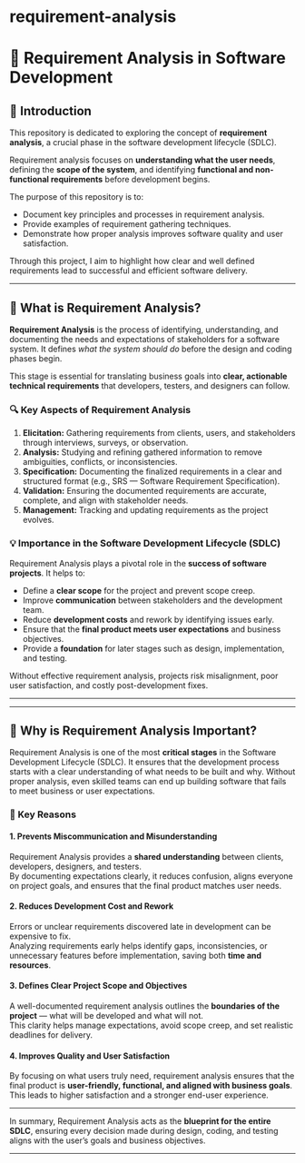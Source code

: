 # requirement-analysis

# 🧩 Requirement Analysis in Software Development

## 📘 Introduction

This repository is dedicated to exploring the concept of **requirement analysis**, a crucial phase in the software development lifecycle (SDLC).

Requirement analysis focuses on **understanding what the user needs**, defining the **scope of the system**, and identifying **functional and non-functional requirements** before development begins.

The purpose of this repository is to:

- Document key principles and processes in requirement analysis.
- Provide examples of requirement gathering techniques.
- Demonstrate how proper analysis improves software quality and user satisfaction.

Through this project, I aim to highlight how clear and well defined requirements lead to successful and efficient software delivery.

---

## 🧠 What is Requirement Analysis?

**Requirement Analysis** is the process of identifying, understanding, and documenting the needs and expectations of stakeholders for a software system. It defines _what the system should do_ before the design and coding phases begin.

This stage is essential for translating business goals into **clear, actionable technical requirements** that developers, testers, and designers can follow.

### 🔍 Key Aspects of Requirement Analysis

1. **Elicitation:** Gathering requirements from clients, users, and stakeholders through interviews, surveys, or observation.
2. **Analysis:** Studying and refining gathered information to remove ambiguities, conflicts, or inconsistencies.
3. **Specification:** Documenting the finalized requirements in a clear and structured format (e.g., SRS — Software Requirement Specification).
4. **Validation:** Ensuring the documented requirements are accurate, complete, and align with stakeholder needs.
5. **Management:** Tracking and updating requirements as the project evolves.

### 💡 Importance in the Software Development Lifecycle (SDLC)

Requirement Analysis plays a pivotal role in the **success of software projects**. It helps to:

- Define a **clear scope** for the project and prevent scope creep.
- Improve **communication** between stakeholders and the development team.
- Reduce **development costs** and rework by identifying issues early.
- Ensure that the **final product meets user expectations** and business objectives.
- Provide a **foundation** for later stages such as design, implementation, and testing.

Without effective requirement analysis, projects risk misalignment, poor user satisfaction, and costly post-development fixes.

---

---

## 💼 Why is Requirement Analysis Important?

Requirement Analysis is one of the most **critical stages** in the Software Development Lifecycle (SDLC). It ensures that the development process starts with a clear understanding of what needs to be built and why. Without proper analysis, even skilled teams can end up building software that fails to meet business or user expectations.

### 🔑 Key Reasons

#### 1. Prevents Miscommunication and Misunderstanding

Requirement Analysis provides a **shared understanding** between clients, developers, designers, and testers.  
By documenting expectations clearly, it reduces confusion, aligns everyone on project goals, and ensures that the final product matches user needs.

#### 2. Reduces Development Cost and Rework

Errors or unclear requirements discovered late in development can be expensive to fix.  
Analyzing requirements early helps identify gaps, inconsistencies, or unnecessary features before implementation, saving both **time and resources**.

#### 3. Defines Clear Project Scope and Objectives

A well-documented requirement analysis outlines the **boundaries of the project** — what will be developed and what will not.  
This clarity helps manage expectations, avoid scope creep, and set realistic deadlines for delivery.

#### 4. Improves Quality and User Satisfaction

By focusing on what users truly need, requirement analysis ensures that the final product is **user-friendly, functional, and aligned with business goals**.  
This leads to higher satisfaction and a stronger end-user experience.

---

In summary, Requirement Analysis acts as the **blueprint for the entire SDLC**, ensuring every decision made during design, coding, and testing aligns with the user’s goals and business objectives.

---
